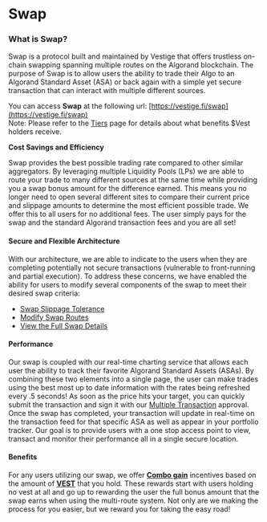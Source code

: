 # Swap

### What is Swap?

Swap is a protocol built and maintained by Vestige that offers trustless on-chain swapping spanning multiple routes on the Algorand blockchain. The purpose of Swap is to allow users the ability to trade their Algo to an Algorand Standard Asset (ASA) or back again with a simple yet secure transaction that can interact with multiple different sources. &#x20;

You can access **Swap** at the following url: [https://vestige.fi/swap](https://vestige.fi/swap) \
Note: Please refer to the [Tiers](../vest-token/tiers.md) page for details about what benefits $Vest holders receive.



**Cost Savings and Efficiency**

Swap provides the best possible trading rate compared to other similar aggregators.  By leveraging multiple Liquidity Pools (LPs) we are able to route your trade to many different sources at the same time while providing you a swap bonus amount for the difference earned.  This means you no longer need to open several different sites to compare their current price and slippage amounts to determine the most efficient possible trade.  We offer this to all users for no additional fees.  The user simply pays for the swap and the standard Algorand transaction fees and you are all set!

#### Secure and Flexible Architecture

With our architecture, we are able to indicate to the users when they are completing potentially not secure transactions (vulnerable to front-running and partial execution).  To address these concerns, we have enabled the ability for users to modify several components of the swap to meet their desired swap criteria:

* [Swap Slippage Tolerance ](../how-to-guides/complete-a-swap/adjust-swap-slippage.md)
* [Modify Swap Routes](../how-to-guides/complete-a-swap/modify-swap-routes.md)
* [View the Full Swap Details](../how-to-guides/complete-a-swap/#step-3)

#### Performance

Our swap is coupled with our real-time charting service that allows each user the ability to track their favorite Algorand Standard Assets (ASAs).   By combining these two elements into a single page, the user can make trades using the best most up to date information with the rates being refreshed every .5 seconds!  As soon as the price hits your target, you can quickly submit the transaction and sign it with our [Multiple Transaction](../how-to-guides/complete-a-swap/#step-4) approval.  Once the swap has completed, your transaction will update in real-time on the transaction feed for that specific ASA as well as appear in your portfolio tracker.  Our goal is to provide users with a one stop access point to view, transact and monitor their performance all in a single secure location.

#### Benefits

For any users utilizing our swap, we offer [**Combo gain**](../how-to-guides/complete-a-swap/combo-gain.md) incentives based on the amount of [**VEST**](https://vestige.fi/asset/700965019) that you hold.  These rewards start with users holding no vest at all and go up to rewarding the user the full bonus amount that the swap earns when using the multi-route system.  Not only are we making the process for you easier, but we reward you for taking the easy road!



